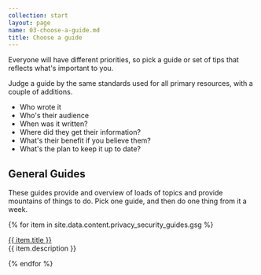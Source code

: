 ```yaml
---
collection: start
layout: page
name: 03-choose-a-guide.md
title: Choose a guide
---
```


Everyone will have different priorities, so pick a guide or set of tips that reflects what's important to you.

Judge a guide by the same standards used for all primary resources, with a couple of additions.

* Who wrote it
* Who's their audience
* When was it written?
* Where did they get their information?
* What's their benefit if you believe them?
* What's the plan to keep it up to date?

## General Guides

These guides provide and overview of loads of topics and provide mountains of things to do. Pick one guide, and then do one thing from it a week.

{% for item in site.data.content.privacy_security_guides.gsg %}
<p><a class="page-link" href="{{ item.url | relative_url }}" alt="{{ item.title }}">{{ item.title }}</a><br>{{ item.description }}</p>
{% endfor %}
